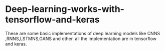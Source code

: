 # Deep-learning-works-with-tensorflow-and-keras
These are some basic implementations of deep learning models like CNNS ,RNNS,LSTMNS,GANS and other. all the implementation are in tensorflow and keras.

